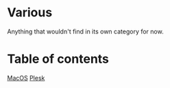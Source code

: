 # Various

Anything that wouldn't find in its own category for now.

# Table of contents

[MacOS](macos.md)
[Plesk](plesk.md)